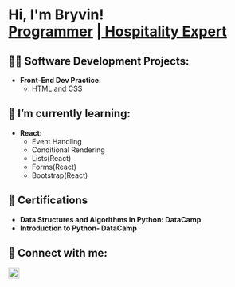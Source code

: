 <h1>Hi, I'm Bryvin! <br/><a href="https://github.com/scruffmcgruff0/">Programmer</a> <a href="https://www.linkedin.com/in/bryvind">| Hospitality Expert</a> </h1>

<h2>👨‍💻 Software Development Projects:</h2>

- <b>Front-End Dev Practice:</b>
  - [HTML and CSS](https://github.com/scruffmcgruff0/CSS_Playing_Cards)

<h2>🌱 I’m currently learning:</h2>

- <b>React:</b>
  - Event Handling
  - Conditional Rendering
  - Lists(React)
  - Forms(React)
  - Bootstrap(React)


<h2>📄 Certifications</h2>

- <b>Data Structures and Algorithms in Python: DataCamp</b>
- <b>Introduction to Python- DataCamp</b>

<h2> 🤳 Connect with me:</h2>

[<img align="left" alt="BryvinDurham | LinkedIn" width="22px" src="https://cdn.jsdelivr.net/npm/simple-icons@v3/icons/linkedin.svg" />][linkedin]

[linkedin]: https://www.linkedin.com/in/bryvind
